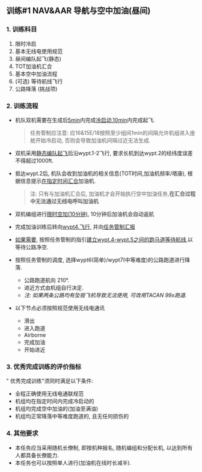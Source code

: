 ## 训练#1 NAV&AAR 导航与空中加油(昼间)

### 1. 训练科目

1. 限时冷启
2. 基本无线电使用规范
3. 昼间编队起飞(静态)
4. TOT加油机汇合
5. 基本空中加油流程
6. (可选) 等待航线飞行
7. 公路降落 (挑战项)

### 2. 训练流程

- 机队双机需要在生成后<u>5min</u>内完成<u>冷启动</u>,<u>10min</u>内完成起飞.

  > 任务管制应注意: 应16&15E/18按照至少组间1min的间隔允许机组进入座舱开始冷启动, 否则会导致加油机间隔过近无法生成.

- 双机采用<u>静态编队起飞</u>后沿wypt.1-2飞行, 要求长机到达wypt.2的经纬度误差不得超过1000ft.

- 抵达wypt.2后, 机队会收到加油机的相关信息(TOT时间,加油机频率/塔康), 根据信息提示<u>在指定时间汇合</u>加油机.

  > 注: 只有与加油机汇合后, 加油机才会开始执行空中加油任务,**在汇合过程中无法通过无线电呼叫加油机**

- 双机编组进行<u>限时空加(10分钟)</u>, 10分钟后加油机会自动返航

- 完成加油训练后转向<u>wypt4.飞行,</u> 并向<u>任务管制汇报</u>

- <u>如果需要</u>, 按照任务管制的指引<u>建立wypt.4-wypt.5之间的跑马道等待航线</u>,以等待公路净空.

- 按照任务管制的调度, 选择wypt6(简单)/wypt7(中等难度)的公路跑道进行降落.

  - 公路跑道航向 210°.
  - 进近方式由机组自行决定.
  - *注: 如果两条公路均有坠毁飞机导致无法使用, 可改用TACAN 99x跑道.*

- 以下节点必须按照规范使用无线电通讯

  - 滑出
  - 进入跑道
  - Airborne
  - 完成加油
  - 开始进近

### 3. 优秀完成训练的评价指标

" 优秀完成训练"须同时满足以下条件:

- 全程正确使用无线电通联规范
- 机组均在指定时间内完成冷启动的
- 机组均完成空中加油的(加油至满油)
- 机组均正常降落中等难度跑道的, 且无任何损伤的

### 4. 其他要求

- 本任务应当采用随机长僚制, 即按机种报名, 随机编组和分配长机, 以达到所有人都具备长僚能力.
- 本任务也可以按照单人进行(加油机在线时长减半).
